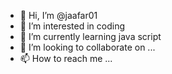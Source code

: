 - 👋 Hi, I’m @jaafar01
- 👀 I’m interested in coding
- 🌱 I’m currently learning java script
- 💞️ I’m looking to collaborate on ...
- 📫 How to reach me ...

<!---
jaafar01/jaafar01 is a ✨ special ✨ repository because its `README.md` (this file) appears on your GitHub profile.
You can click the Preview link to take a look at your changes.
--->
